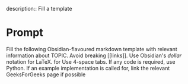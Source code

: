description:: Fill a template

# Prompt
Fill the following Obsidian-flavoured markdown template with relevant information about TOPIC. Avoid breaking [[links]]. Use Obsidian's $dollar$ notation for LaTeX. for Use 4-space tabs. If any code is required, use Python. If an example implementation is called for, link the relevant GeeksForGeeks page if possible